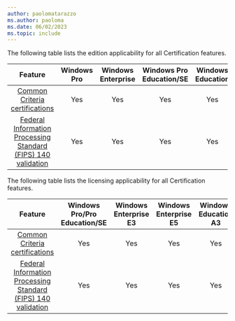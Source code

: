 ```yaml
---
author: paolomatarazzo
ms.author: paoloma
ms.date: 06/02/2023
ms.topic: include
---
```


The following table lists the edition applicability for all Certification features.

|Feature|Windows Pro|Windows Enterprise|Windows Pro Education/SE|Windows Education|
|:-:|:-:|:-:|:-:|:-:|
|[Common Criteria certifications](/windows/security/threat-protection/windows-platform-common-criteria)|Yes|Yes|Yes|Yes|
|[Federal Information Processing Standard (FIPS) 140 validation](/windows/security/threat-protection/fips-140-validation)|Yes|Yes|Yes|Yes|

The following table lists the licensing applicability for all Certification features.

|Feature|Windows Pro/Pro Education/SE|Windows Enterprise E3|Windows Enterprise E5|Windows Education A3|Windows Education A5|
|:-:|:-:|:-:|:-:|:-:|:-:|
|[Common Criteria certifications](/windows/security/threat-protection/windows-platform-common-criteria)|Yes|Yes|Yes|Yes|Yes|
|[Federal Information Processing Standard (FIPS) 140 validation](/windows/security/threat-protection/fips-140-validation)|Yes|Yes|Yes|Yes|Yes|

